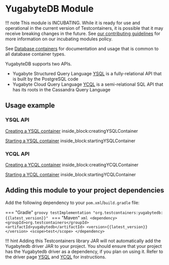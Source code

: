 # YugabyteDB Module

!!! note
This module is INCUBATING. While it is ready for use and operational in the current version of Testcontainers, it is possible that it may receive breaking changes in the future. See [our contributing guidelines](/contributing/#incubating-modules) for more information on our incubating modules policy.

See [Database containers](./index.md) for documentation and usage that is common to all database container types.

YugabyteDB supports two APIs. 
- Yugabyte Structured Query Language [YSQL](https://docs.yugabyte.com/latest/api/ysql/) is a fully-relational API that is built by the PostgreSQL code
- Yugabyte Cloud Query Language [YCQL](https://docs.yugabyte.com/latest/api/ycql/) is a semi-relational SQL API that has its roots in the Cassandra Query Language

## Usage example

### YSQL API 

<!--codeinclude-->
[Creating a YSQL container](../../../modules/yugabytedb/src/test/java/org/testcontainers/junit/yugabytedb/YugabyteDBYSQLUnitTest.java) inside_block:creatingYSQLContainer
<!--/codeinclude-->


<!--codeinclude-->
[Starting a YSQL container](../../../modules/yugabytedb/src/test/java/org/testcontainers/junit/yugabytedb/YugabyteDBYSQLUnitTest.java) inside_block:startingYSQLContainer
<!--/codeinclude-->


### YCQL API

<!--codeinclude-->
[Creating a YCQL container](../../../modules/yugabytedb/src/test/java/org/testcontainers/junit/yugabytedb/YugabyteDBYCQLUnitTest.java) inside_block:creatingYCQLContainer
<!--/codeinclude-->


<!--codeinclude-->
[Starting a YCQL container](../../../modules/yugabytedb/src/test/java/org/testcontainers/junit/yugabytedb/YugabyteDBYCQLUnitTest.java) inside_block:startingYCQLContainer
<!--/codeinclude-->


## Adding this module to your project dependencies

Add the following dependency to your `pom.xml`/`build.gradle` file:

=== "Gradle"
    ```groovy
    testImplementation "org.testcontainers:yugabytedb:{{latest_version}}"
    ```
=== "Maven"
    ```xml
    <dependency>
        <groupId>org.testcontainers</groupId>
        <artifactId>yugabytedb</artifactId>
        <version>{{latest_version}}</version>
        <scope>test</scope>
    </dependency>
    ```

!!! hint
    Adding this Testcontainers library JAR will not automatically add the Yugabytedb driver JAR to your project.
    You should ensure that your project has the Yugabytedb driver as a dependency, if you plan on using it.
    Refer to the driver page [YSQL](https://docs.yugabyte.com/latest/integrations/jdbc-driver/) and [YCQL](https://docs.yugabyte.com/latest/reference/drivers/ycql-client-drivers/) for instructions.
